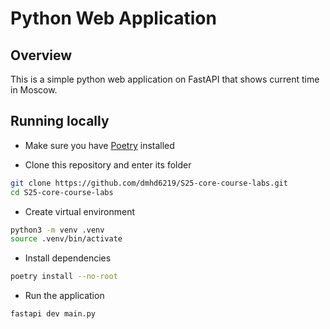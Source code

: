 # Python Web Application

## Overview

This is a simple python web application on FastAPI that shows current time in Moscow.

## Running locally

* Make sure you have [Poetry](https://python-poetry.org/docs/) installed

* Clone this repository and enter its folder
```bash
git clone https://github.com/dmhd6219/S25-core-course-labs.git
cd S25-core-course-labs
```

* Create virtual environment
```bash
python3 -m venv .venv
source .venv/bin/activate
```

* Install dependencies
```bash
poetry install --no-root
```

* Run the application
```bash
fastapi dev main.py
```
